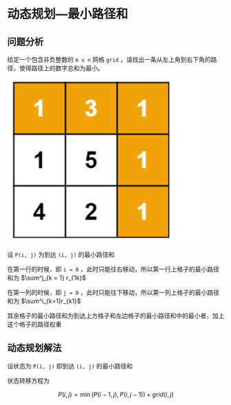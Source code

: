 # 动态规划—最小路径和

## 问题分析

给定一个包含非负整数的 `m x n` 网格  `grid` ，请找出一条从左上角到右下角的路径，使得路径上的数字总和为最小。

![1725288573841](image/最小路径和的解题思路/1725288573841.png)

设 `P(i, j)` 为到达 `(i, j)` 的最小路径和

在第一行的时候，即 `i = 0` ，此时只能往右移动，所以第一行上格子的最小路径和为 $\sum^j_{k = 1} r_{1k}$

在第一列的时候，即 `j = 0` ，此时只能往下移动，所以第一列上格子的最小路径和为 $\sum^i_{k=1}r_{k1}$ 

其余格子的最小路径和为到达上方格子和左边格子的最小路径和中的最小者，加上这个格子的路径权重


## 动态规划解法

设状态为 `P(i, j)` 即到达 `(i, j)` 的最小路径和

状态转移方程为

$$
P(i, j) = \min(P(i-1, j), P(i, j-1)) + grid(i, j)
$$

